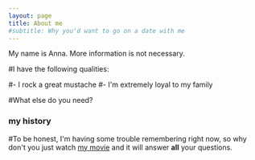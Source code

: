 ```yaml
---
layout: page
title: About me
#subtitle: Why you'd want to go on a date with me
---
```


My name is Anna. More information is not necessary. 

#I have the following qualities:

#- I rock a great mustache
#- I'm extremely loyal to my family

#What else do you need?

### my history

#To be honest, I'm having some trouble remembering right now, so why don't you just watch [my movie](http://en.wikipedia.org/wiki/The_Princess_Bride_%28film%29) and it will answer **all** your questions.
